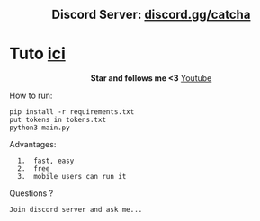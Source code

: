 <h2 align="center">Discord Server: <a href="https://discord.gg/catcha">discord.gg/catcha</a></h2>

<h1>Tuto <a href="https://vm.tiktok.com/ZMNWwxY6x/">ici</a></h1>

<p align="center">
<strong>Star and follows me <3</strong>
<a href="https://www.youtube.com/channel/UCoNVWCMYp8Fs50wPeefw_7A">Youtube</a></h2>
</p

How to run:
```
pip install -r requirements.txt
put tokens in tokens.txt
python3 main.py
```

Advantages:
```
  1.  fast, easy
  2.  free
  3.  mobile users can run it
```
Questions ?
```
Join discord server and ask me...
```
